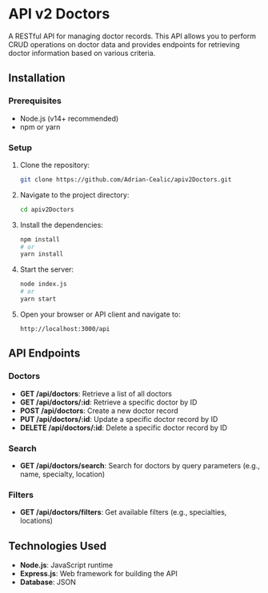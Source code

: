 # API v2 Doctors

A RESTful API for managing doctor records. This API allows you to perform CRUD operations on doctor data and provides endpoints for retrieving doctor information based on various criteria.


## Installation

### Prerequisites

- Node.js (v14+ recommended)
- npm or yarn

### Setup

1. Clone the repository:
    ```bash
    git clone https://github.com/Adrian-Cealic/apiv2Doctors.git
    ```

2. Navigate to the project directory:
    ```bash
    cd apiv2Doctors
    ```

3. Install the dependencies:
    ```bash
    npm install
    # or
    yarn install
    ```

4. Start the server:
    ```bash
    node index.js
    # or
    yarn start
    ```

6. Open your browser or API client and navigate to:
    ```
    http://localhost:3000/api
    ```

## API Endpoints

### Doctors

- **GET /api/doctors**: Retrieve a list of all doctors
- **GET /api/doctors/:id**: Retrieve a specific doctor by ID
- **POST /api/doctors**: Create a new doctor record
- **PUT /api/doctors/:id**: Update a specific doctor record by ID
- **DELETE /api/doctors/:id**: Delete a specific doctor record by ID

### Search

- **GET /api/doctors/search**: Search for doctors by query parameters (e.g., name, specialty, location)

### Filters

- **GET /api/doctors/filters**: Get available filters (e.g., specialties, locations)

## Technologies Used

- **Node.js**: JavaScript runtime
- **Express.js**: Web framework for building the API
- **Database**: JSON
